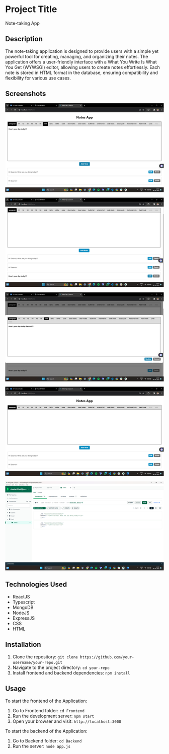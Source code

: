 # Project Title
Note-taking App 

## Description

The note-taking application is designed to provide users with a simple yet powerful tool for creating, managing, and organizing their notes. The application offers a user-friendly interface with a What You Write Is What You Get (WYWSGI) editor, allowing users to create notes effortlessly. Each note is stored in HTML format in the database, ensuring compatibility and flexibility for various use cases.

## Screenshots

![Notes App - By Saransh](https://github.com/saranshh/taskphin-assignment/blob/main/Screenshots/Screenshot%20(266).png)

![Notes App - By Saransh](https://github.com/saranshh/taskphin-assignment/blob/main/Screenshots/Screenshot%20(267).png)

![Notes App - By Saransh](https://github.com/saranshh/taskphin-assignment/blob/main/Screenshots/Screenshot%20(268).png)

![Notes App - By Saransh](https://github.com/saranshh/taskphin-assignment/blob/main/Screenshots/Screenshot%20(269).png)

![Notes App - By Saransh](https://github.com/saranshh/taskphin-assignment/blob/main/Screenshots/Screenshot%20(270).png)

## Technologies Used

- ReactJS
- Typescript
- MongoDB
- NodeJS
- ExpressJS
- CSS
- HTML

## Installation

1. Clone the repository: `git clone https://github.com/your-username/your-repo.git`
2. Navigate to the project directory: `cd your-repo`
3. Install frontend and backend dependencies: `npm install`

## Usage

To start the frontend of the Application:

1. Go to Frontend folder: `cd Frontend`
2. Run the development server: `npm start`
3. Open your browser and visit: `http://localhost:3000`

To start the backend of the Application:

1. Go to Backend folder: `cd Backend`
2. Run the server: `node app.js` 
    





